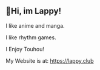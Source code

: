 ## :wave:Hi, im Lappy!

I like anime and manga.

I like rhythm games.

I Enjoy Touhou!

My Website is at:
https://lappy.club
